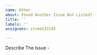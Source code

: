 ```yaml
---
name: Other
about: Found Another Issue Not Listed?
title: ''
labels: ''
assignees: itsmat32143

---
```


Describe The Issue -
